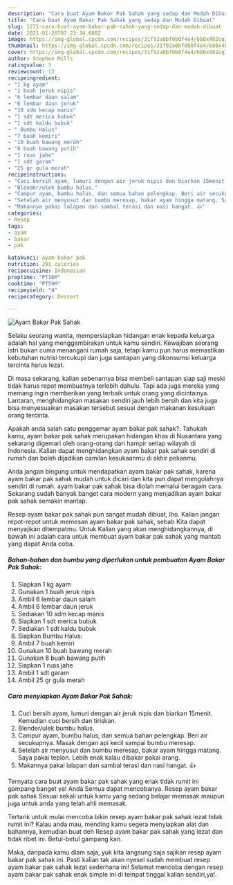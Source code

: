 ```yaml
---
description: "Cara buat Ayam Bakar Pak Sahak yang sedap dan Mudah Dibuat"
title: "Cara buat Ayam Bakar Pak Sahak yang sedap dan Mudah Dibuat"
slug: 1271-cara-buat-ayam-bakar-pak-sahak-yang-sedap-dan-mudah-dibuat
date: 2021-01-26T07:23:34.680Z
image: https://img-global.cpcdn.com/recipes/31f92a0bf0b0f4e4/680x482cq70/ayam-bakar-pak-sahak-foto-resep-utama.jpg
thumbnail: https://img-global.cpcdn.com/recipes/31f92a0bf0b0f4e4/680x482cq70/ayam-bakar-pak-sahak-foto-resep-utama.jpg
cover: https://img-global.cpcdn.com/recipes/31f92a0bf0b0f4e4/680x482cq70/ayam-bakar-pak-sahak-foto-resep-utama.jpg
author: Stephen Mills
ratingvalue: 3
reviewcount: 13
recipeingredient:
- "1 kg ayam"
- "1 buah jeruk nipis"
- "6 lembar daun salam"
- "6 lembar daun jeruk"
- "10 sdm kecap manis"
- "1 sdt merica bubuk"
- "1 sdt kaldu bubuk"
- " Bumbu Halus"
- "7 buah kemiri"
- "10 buah bawang merah"
- "8 buah bawang putih"
- "1 ruas jahe"
- "1 sdt garam"
- "25 gr gula merah"
recipeinstructions:
- "Cuci bersih ayam, lumuri dengan air jeruk nipis dan biarkan 15menit. Kemudian cuci bersih dan tiriskan."
- "Blender/ulek bumbu halus."
- "Campur ayam, bumbu halus, dan semua bahan pelengkap. Beri air secukupnya. Masak dengan api kecil sampai bumbu meresap."
- "Setelah air menyusut dan bumbu meresap, bakar ayam hingga matang. Saya pakai teplon. Lebih enak kalau dibakar pakai arang."
- "Makannya pakai lalapan dan sambal terasi dan nasi hangat. 👍"
categories:
- Resep
tags:
- ayam
- bakar
- pak

katakunci: ayam bakar pak 
nutrition: 291 calories
recipecuisine: Indonesian
preptime: "PT16M"
cooktime: "PT59M"
recipeyield: "4"
recipecategory: Dessert

---
```



![Ayam Bakar Pak Sahak](https://img-global.cpcdn.com/recipes/31f92a0bf0b0f4e4/680x482cq70/ayam-bakar-pak-sahak-foto-resep-utama.jpg)

Selaku seorang wanita, mempersiapkan hidangan enak kepada keluarga adalah hal yang menggembirakan untuk kamu sendiri. Kewajiban seorang istri bukan cuma menangani rumah saja, tetapi kamu pun harus memastikan kebutuhan nutrisi tercukupi dan juga santapan yang dikonsumsi keluarga tercinta harus lezat.

Di masa  sekarang, kalian sebenarnya bisa membeli santapan siap saji meski tidak harus repot membuatnya terlebih dahulu. Tapi ada juga mereka yang memang ingin memberikan yang terbaik untuk orang yang dicintainya. Lantaran, menghidangkan masakan sendiri jauh lebih bersih dan kita juga bisa menyesuaikan masakan tersebut sesuai dengan makanan kesukaan orang tercinta. 



Apakah anda salah satu penggemar ayam bakar pak sahak?. Tahukah kamu, ayam bakar pak sahak merupakan hidangan khas di Nusantara yang sekarang digemari oleh orang-orang dari hampir setiap wilayah di Indonesia. Kalian dapat menghidangkan ayam bakar pak sahak sendiri di rumah dan boleh dijadikan camilan kesukaanmu di akhir pekanmu.

Anda jangan bingung untuk mendapatkan ayam bakar pak sahak, karena ayam bakar pak sahak mudah untuk dicari dan kita pun dapat mengolahnya sendiri di rumah. ayam bakar pak sahak bisa diolah memalui beragam cara. Sekarang sudah banyak banget cara modern yang menjadikan ayam bakar pak sahak semakin mantap.

Resep ayam bakar pak sahak pun sangat mudah dibuat, lho. Kalian jangan repot-repot untuk memesan ayam bakar pak sahak, sebab Kita dapat menyajikan ditempatmu. Untuk Kalian yang akan menghidangkannya, di bawah ini adalah cara untuk membuat ayam bakar pak sahak yang mantab yang dapat Anda coba.

<!--inarticleads1-->

##### Bahan-bahan dan bumbu yang diperlukan untuk pembuatan Ayam Bakar Pak Sahak:

1. Siapkan 1 kg ayam
1. Gunakan 1 buah jeruk nipis
1. Ambil 6 lembar daun salam
1. Ambil 6 lembar daun jeruk
1. Sediakan 10 sdm kecap manis
1. Siapkan 1 sdt merica bubuk
1. Sediakan 1 sdt kaldu bubuk
1. Siapkan  Bumbu Halus:
1. Ambil 7 buah kemiri
1. Gunakan 10 buah bawang merah
1. Gunakan 8 buah bawang putih
1. Siapkan 1 ruas jahe
1. Ambil 1 sdt garam
1. Ambil 25 gr gula merah




<!--inarticleads2-->

##### Cara menyiapkan Ayam Bakar Pak Sahak:

1. Cuci bersih ayam, lumuri dengan air jeruk nipis dan biarkan 15menit. Kemudian cuci bersih dan tiriskan.
1. Blender/ulek bumbu halus.
1. Campur ayam, bumbu halus, dan semua bahan pelengkap. Beri air secukupnya. Masak dengan api kecil sampai bumbu meresap.
1. Setelah air menyusut dan bumbu meresap, bakar ayam hingga matang. Saya pakai teplon. Lebih enak kalau dibakar pakai arang.
1. Makannya pakai lalapan dan sambal terasi dan nasi hangat. 👍




Ternyata cara buat ayam bakar pak sahak yang enak tidak rumit ini gampang banget ya! Anda Semua dapat mencobanya. Resep ayam bakar pak sahak Sesuai sekali untuk kamu yang sedang belajar memasak maupun juga untuk anda yang telah ahli memasak.

Tertarik untuk mulai mencoba bikin resep ayam bakar pak sahak lezat tidak rumit ini? Kalau anda mau, mending kamu segera menyiapkan alat dan bahannya, kemudian buat deh Resep ayam bakar pak sahak yang lezat dan tidak ribet ini. Betul-betul gampang kan. 

Maka, daripada kamu diam saja, yuk kita langsung saja sajikan resep ayam bakar pak sahak ini. Pasti kalian tak akan nyesel sudah membuat resep ayam bakar pak sahak lezat sederhana ini! Selamat mencoba dengan resep ayam bakar pak sahak enak simple ini di tempat tinggal kalian sendiri,ya!.

